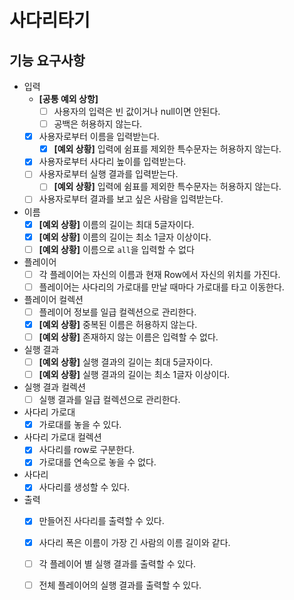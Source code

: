 # 사다리타기

## 기능 요구사항

- 입력
    - **[공통 예외 상항]**
        - [ ] 사용자의 입력은 빈 값이거나 null이면 안된다.
        - [ ] 공백은 허용하지 않는다.
    - [X] 사용자로부터 이름을 입력받는다.
        - [X] **[예외 상황]** 입력에 쉼표를 제외한 특수문자는 허용하지 않는다.
    - [X] 사용자로부터 사다리 높이를 입력받는다.
    - [ ] 사용자로부터 실행 결과를 입력받는다.
        - [ ] **[예외 상황]** 입력에 쉼표를 제외한 특수문자는 허용하지 않는다.
    - [ ] 사용자로부터 결과를 보고 싶은 사람을 입력받는다.
- 이름
    - [X] **[예외 상황]** 이름의 길이는 최대 5글자이다.
    - [X] **[예외 상황]** 이름의 길이는 최소 1글자 이상이다.
    - [ ] **[예외 상황]** 이름으로 `all`을 입력할 수 없다
- 플레이어
    - [ ] 각 플레이어는 자신의 이름과 현재 Row에서 자신의 위치를 가진다.
    - [ ] 플레이어는 사다리의 가로대를 만날 때마다 가로대를 타고 이동한다.
- 플레이어 컬렉션
    - [ ] 플레이어 정보를 일급 컬렉션으로 관리한다.
    - [X] **[예외 상황]** 중복된 이름은 허용하지 않는다.
    - [ ] **[예외 상황]** 존재하지 않는 이름은 입력할 수 없다.
- 실행 결과
    - [ ] **[예외 상황]** 실행 결과의 길이는 최대 5글자이다.
    - [ ] **[예외 상황]** 실행 결과의 길이는 최소 1글자 이상이다.
- 실행 결과 컬렉션
    - [ ] 실행 결과를 일급 컬렉션으로 관리한다.
- 사다리 가로대
    - [X] 가로대를 놓을 수 있다.
- 사다리 가로대 컬렉션
    - [X] 사다리를 row로 구분한다.
    - [X] 가로대를 연속으로 놓을 수 없다.
- 사다리
    - [X] 사다리를 생성할 수 있다.
- 출력
    - [X] 만들어진 사다리를 출력할 수 있다.
    - [X] 사다리 폭은 이름이 가장 긴 사람의 이름 길이와 같다.
    - [ ] 각 플레이어 별 실행 결과를 출력할 수 있다.
    - [ ] 전체 플레이어의 실행 결과를 출력할 수 있다.

